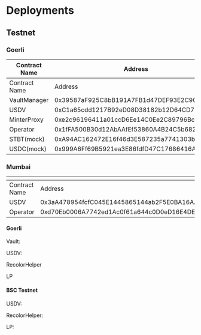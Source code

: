 # Deployments

## Testnet

### Goerli

<table data-header-hidden><thead><tr><th width="266">Contract Name</th><th>Address</th></tr></thead><tbody><tr><td>Contract Name</td><td>Address</td></tr><tr><td>VaultManager</td><td>0x39587aF925C8bB191A7FB1d47DEF93E2C90A9112</td></tr><tr><td>USDV</td><td>0xC1a65cdd1217B92eD08D38182b12D64CD7E4e7AA</td></tr><tr><td>MinterProxy</td><td>0xe2c96196411a01ccD6Ee14C0Ee2C89796Bc44a8e</td></tr><tr><td>Operator</td><td>0x1fFA500B30d12AbAAfEf53860A4B24C5b6828964</td></tr><tr><td>STBT(mock)</td><td>0xA94AC162472E16f46d3E587235a7741303bb9df1</td></tr><tr><td>USDC(mock)</td><td>0x999A6Ff69B5921ea3E86fdfD47C17686416Ae2F8</td></tr></tbody></table>

### Mumbai

<table data-header-hidden><thead><tr><th width="266"></th><th></th></tr></thead><tbody><tr><td>Contract Name</td><td>Address</td></tr><tr><td>USDV</td><td>0x3aA478954fcfC045E1445865144ab2F5E0BA16AA</td></tr><tr><td>Operator</td><td>0xd70Eb0006A7742ed1Ac0f61a644c0D0eD16E4DE4</td></tr></tbody></table>

#### Goerli&#x20;

Vault:&#x20;

USDV:

RecolorHelper

LP

#### BSC Testnet

USDV:

RecolorHelper:

LP:

